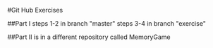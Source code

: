 #Git Hub Exercises

##Part I
steps 1-2 in branch "master"
steps 3-4 in branch "exercise"

##Part II
is in a different repository called MemoryGame
